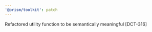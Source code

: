 ```yaml
---
'@prism/toolkit': patch
---
```


Refactored utility function to be semantically meaningful [DCT-316]
